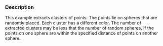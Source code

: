 ### Description

This example extracts clusters of points. The points lie on spheres that are randomly placed. Each cluster has a different color. The number of extracted clusters may be less that the number of random spheres, if the points on one sphere are within the specified distance of points on another sphere.
